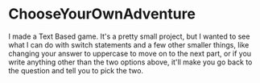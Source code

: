 # ChooseYourOwnAdventure
I made a Text Based game. It's a pretty small project, but I wanted to see what I can do with switch statements and a few other smaller things, like changing your answer to uppercase to move on to the next part, or if you write anything other than the two options above, it'll make you go back to the question and tell you to pick the two.
